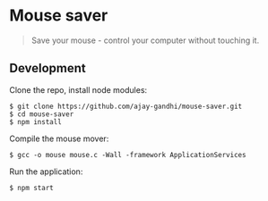 # Mouse saver

> Save your mouse - control your computer without touching it.

## Development

Clone the repo, install node modules:

```
$ git clone https://github.com/ajay-gandhi/mouse-saver.git
$ cd mouse-saver
$ npm install
```

Compile the mouse mover:

```
$ gcc -o mouse mouse.c -Wall -framework ApplicationServices
```

Run the application:

```
$ npm start
```
